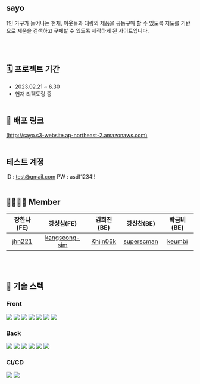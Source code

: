 ## sayo


1인 가구가 늘어나는 현재, 이웃들과 대량의 제품을 공동구매 할 수 있도록 지도를 기반으로 제품을 검색하고 구매할 수 있도록 제작하게 된 사이트입니다.

</br></br>

## 🗓️ 프로젝트 기간
- 2023.02.21 ~ 6.30
- 현재 리펙토링 중
</br></br>

## :link: 배포 링크
[(http://sayo.s3-website.ap-northeast-2.amazonaws.com)](http://sayo.s3-website.ap-northeast-2.amazonaws.com)
</br></br>


##  테스트 계정
ID : test@gmail.com
PW : asdf1234!!
</br></br>

## 👨‍👩‍👧‍👦 Member

| 장한나(FE) |  강성심(FE)  |  김희진(BE)  |  강신찬(BE) |  박금비(BE) |
|       :-: |       :-: |         :-: |       :-: |        :-: |
| [jhn221](https://github.com/jhn221) | [kangseong-sim](https://github.com/kangseong-sim) | [Khjin06k](https://github.com/Khjin06k) | [superscman](https://github.com/superscman)| [keumbi](https://github.com/keumbi)
</br></br>

## :low_brightness: 기술 스텍

### Front

<img src="https://img.shields.io/badge/react-61DAFB?style=for-the-badge&logo=react&logoColor=black"> <img src="https://img.shields.io/badge/styledcomponents-DB7093?style=for-the-badge&logo=styledcomponents&logoColor=black"> <img src="https://img.shields.io/badge/React_Query-FF4154?style=for-the-badge&logo=React_Query&logoColor=white"> <img src="https://img.shields.io/badge/React_Router-CA4245?style=for-the-badge&logo=React_Router&logoColor=white"/> <img src="https://img.shields.io/badge/Axios-181717?style=for-the-badge&logo=Axios&logoColor=white"> <img src="https://img.shields.io/badge/html5-E34F26?style=for-the-badge&logo=html5&logoColor=white"> <img src="https://img.shields.io/badge/TypeScript-FFC000?style=for-the-badge&logo=typeScript&logoColor=black"/> 

### Back

<img src="https://img.shields.io/badge/spring-6DB33F?style=for-the-badge&logo=spring&logoColor=white"/> <img src="https://img.shields.io/badge/springBoot-6DB33F?style=for-the-badge&logo=springBoot&logoColor=white"/> <img src="https://img.shields.io/badge/JAVA-F05032?style=for-the-badge&logo=JAVA&logoColor=white"/> <img src="https://img.shields.io/badge/MySQL-4479A1?style=for-the-badge&logo=MySQL&logoColor=white"/> <img src="https://img.shields.io/badge/Apache-D22128?style=for-the-badge&logo=Apache&logoColor=white"/> <img src="https://img.shields.io/badge/SpringSecurity-6DB33F?style=for-the-badge&logo=SpringSecurity&logoColor=white"/>


### CI/CD

<img src="https://img.shields.io/badge/Amazon S3-569A31?style=for-the-badge&logo=Amazon S3&logoColor=white"/> <img src="https://img.shields.io/badge/Amazon EC2-FF9900?style=for-the-badge&logo=Amazon EC2&logoColor=white"/>
</br></br>
